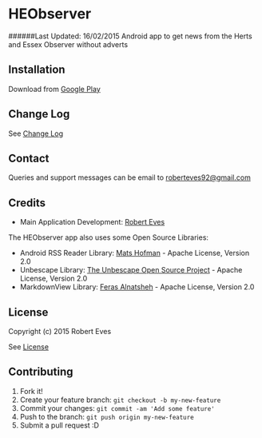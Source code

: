 # HEObserver
######Last Updated: 16/02/2015
Android app to get news from the Herts and Essex Observer without adverts
## Installation

Download from [Google Play](http://play.google.com/store/apps/details?id=com.roberteves.heobserver)

## Change Log
See [Change Log](CHANGELOG.md)

## Contact
Queries and support messages can be email to [roberteves92@gmail.com](mailto:roberteves92@gmail.com?Subject=HEObserver%20App)

## Credits
* Main Application Development: [Robert Eves](https://github.com/RobertEves92)

The HEObserver app also uses some Open Source Libraries:

* Android RSS Reader Library: [Mats Hofman](https://github.com/matshofman/Android-RSS-Reader-Library)  - Apache License, Version 2.0
* Unbescape Library: [The Unbescape Open Source Project](https://github.com/unbescape/unbescape)  - Apache License, Version 2.0
* MarkdownView Library: [Feras Alnatsheh](https://github.com/falnatsheh/MarkdownView)  - Apache License, Version 2.0

## License
Copyright (c) 2015 Robert Eves

See [License](LICENSE.md)

## Contributing

1. Fork it!
2. Create your feature branch: `git checkout -b my-new-feature`
3. Commit your changes: `git commit -am 'Add some feature'`
4. Push to the branch: `git push origin my-new-feature`
5. Submit a pull request :D
